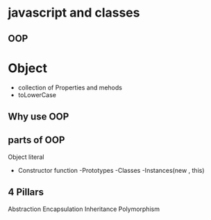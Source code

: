 # javascript and classes

## OOP 

# Object 
- collection of Properties and mehods 
- toLowerCase 


## Why use OOP 

## parts of OOP 
Object literal 

- Constructor function
-Prototypes
-Classes
-Instances(new , this)

## 4 Pillars
Abstraction
Encapsulation
Inheritance
Polymorphism